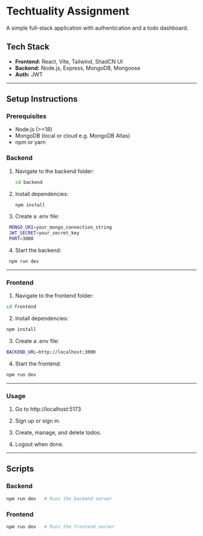 # Techtuality Assignment

A simple full-stack application with authentication and a todo dashboard.

## Tech Stack
- **Frontend:** React, Vite, Tailwind, ShadCN UI  
- **Backend:** Node.js, Express, MongoDB, Mongoose  
- **Auth:** JWT  

---

## Setup Instructions

### Prerequisites
- Node.js (>=18)
- MongoDB (local or cloud e.g. MongoDB Atlas)
- npm or yarn

### Backend
1. Navigate to the backend folder:
   ```bash
   cd backend
2. Install dependencies:
   ```bash
   npm install
   ```
3. Create a .env file:
  ```bash
   MONGO_URI=your_mongo_connection_string
   JWT_SECRET=your_secret_key
   PORT=3000
   ```
4. Start the backend:
  ```bash
   npm run dev
   ```

---

### Frontend
1. Navigate to the frontend folder:
  ```bash
  cd frontend
  ```

2. Install dependencies:
  ```bash
  npm install
  ```

3. Create a .env file:
  ```bash
  BACKEND_URL=http://localhost:3000
  ```

4. Start the frontend:
  ```bash
  npm run dev
  ```

---

### Usage
1. Go to http://localhost:5173

2. Sign up or sign in.

3. Create, manage, and delete todos.

4. Logout when done.

---

##  Scripts

### Backend
  ```bash
  npm run dev   # Runs the backend server
  ```

### Frontend
  ```bash
npm run dev   # Runs the frontend server
```
